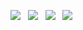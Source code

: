 <a href="https://bb109343-ea29-4e9f-bfaa-8c0b89a85ae6.filesusr.com/ugd/dcf745_5c2b2ce37230498fbd95a734f3b817eb.pdf" download><img src="https://img.shields.io/badge/Download-Resume-ff69b4.svg?style=for-the-badge&logo=codeigniter&logoColor=white"></a>&nbsp;&nbsp;&nbsp;<a href="mailto:jlconnerly@gmail.com"><img src="https://img.shields.io/badge/-JAKE-9cf"></a>&nbsp;&nbsp;&nbsp;<a href="https://www.linkedin.com/in/jacob-connerly/" target="_blank"><img src="https://img.shields.io/badge/-JACOBCONNERLY-brightgreen" ></a>&nbsp;&nbsp;&nbsp;<a href="https://twitter.com/jakeconnerly" target="_blank"><img src="https://img.shields.io/badge/-JAKECONNERLY-blue"></a>